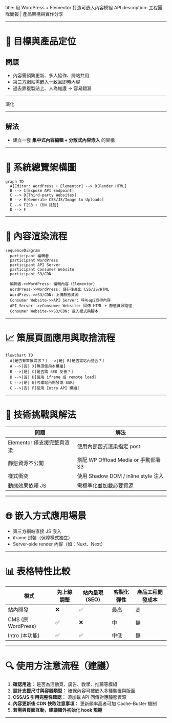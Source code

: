 
title: 用 WordPress + Elementor 打造可嵌入內容模組 API
description: 工程團隊簡報 | 產品架構與實作分享

---

# 🎯 目標與產品定位

## 問題

- 內容需頻繁更新、多人協作、跨站共用
- 第三方網站需嵌入一致且即時內容
- 過去靠複製貼上、人為維護 → 容易錯漏

--- 
演化

---

## 解法

- 建立一套 **集中式內容編輯 + 分散式內容嵌入** 的架構

---

# 🧱 系統總覽架構圖

```mermaid
graph TD
  A[Editor: WordPress + Elementor] --> B[Render HTML]
  B --> C[Expose API Endpoint]
  C --> D[Third-party Websites]
  B --> E[Generate CSS/JS/Image to Uploads]
  E --> F[S3 + CDN 託管]
  D --> F
```

---

# 🔁 內容渲染流程

```mermaid
sequenceDiagram
  participant 編輯者
  participant WordPress
  participant API Server
  participant Consumer Website
  participant S3/CDN

  編輯者->>WordPress: 編輯內容（Elementor）
  WordPress->>WordPress: 儲存後產出 CSS/JS/HTML
  WordPress->>S3/CDN: 上傳靜態資源
  Consumer Website->>API Server: 呼叫api取得內容
  API Server-->>Consumer Website: 回傳 HTML + 靜態資源路徑
  Consumer Website->>S3/CDN: 載入樣式與腳本
```

---

# 📈 策展頁面應用與取捨流程

```mermaid
flowchart TD
  A[是否有策展需求？] -->|是| B[是否需站內整合？]
  A -->|否| X[無須使用本模組]
  B -->|是| C[是否需 SEO 友善？]
  B -->|否| D[使用 iframe 或 remote load]
  C -->|是| E[考慮站內開發或 SSR]
  C -->|否| F[使用 Intro API 模組]
```

---

# 🧪 技術挑戰與解法

| 問題 | 解法 |
|------|------|
| Elementor 僅支援完整頁渲染 | 使用內部函式渲染指定 post |
| 靜態資源不公開 | 搭配 WP Offload Media or 手動部署 S3 |
| 樣式衝突 | 使用 Shadow DOM / inline style 注入 |
| 動態效果依賴 JS | 需標準化並加載必要資源 |

---

# 🌐 嵌入方式應用場景

- 第三方網站直接 JS 嵌入
- iframe 封裝（保障樣式獨立）
- Server-side render 內容（如：Nuxt、Next）

---

# 📊 表格特性比較

| 模式 | 免上線調整 | 站內呈現(SEO) | 客製化彈性 | 產品工程開發成本 |
|------|--------------|------------------|--------------|------------------------|
| 站內開發 | ❌ | ✅ | 最高 | 高 |
| CMS (原 WordPress) | ✅ | ❌ | 中 | 無 |
| Intro (本功能) | ✅ | ✅ | 中低 | 無 |

---

# 🔍 使用方注意流程（建議）

1. **確認用途：** 是否為活動頁、廣告、教學、推薦等模組
2. **設計支援尺寸與容器類型：** 確保內容可被嵌入多種裝置與版面
3. **CSS/JS 引用完整性確認：** 須加載 API 回傳對應靜態資源
4. **內容更新後 CDN 快取注意事項：** 更新頻率高者可加 Cache-Buster 機制
5. **若需與頁面互動，建議額外初始化 hook 規範**

---
